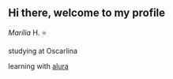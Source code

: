 ## Hi there, welcome to my profile

_Marília_ H. ⭐ 

studying at Oscarlina

learning with [alura](https://www.alura.com.br)

